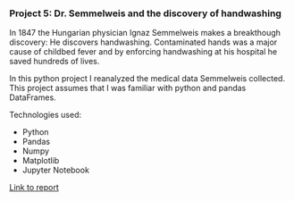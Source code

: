### Project 5: Dr. Semmelweis and the discovery of handwashing
In 1847 the Hungarian physician Ignaz Semmelweis makes a breakthough discovery: He discovers handwashing. Contaminated hands was a major cause of childbed fever and by enforcing handwashing at his hospital he saved hundreds of lives.

In this python project I reanalyzed the medical data Semmelweis collected. This project assumes that I was familiar with python and pandas DataFrames. 

Technologies used:
- Python
- Pandas
- Numpy
- Matplotlib
- Jupyter Notebook

[Link to report](https://github.com/NickZward/Datacamp-projects/blob/master/Dr.%20Semmelweis%20and%20the%20discovery%20of%20handwashing/notebook.ipynb)
